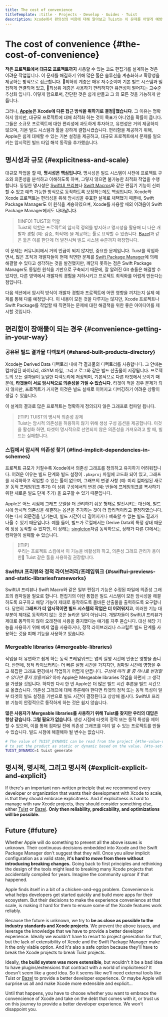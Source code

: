 ```yaml
---
title: The cost of convenience
titleTemplate: :title · Projects · Develop · Guides · Tuist
description: Xcode에서 편의성의 비용에 대해 알아보고 Tuist는 이 문제를 어떻게 예방하는지 배워봅니다.
---
```


# The cost of convenience {#the-cost-of-convenience}

**작은 프로젝트에서 대규모 프로젝트까지** 사용할 수 있는 코드 편집기를 설계하는 것은 어려운 작업입니다.
이 문제를 해결하기 위해 많은 툴은 솔루션을 계층화하고 확장성을 제공하는 방식으로 접근합니다. 최하위 계층은 매우 저수준이며 기본 빌드 시스템과 밀접하게 연결되어 있고, 최상위 계층은 사용하기 편리하지만 유연성이 떨어지는 고수준 추상화 입니다.
이렇게 함으로써, 간단한 것은 쉽게 만들고 그 외 모든 것을 가능하게 만듭니다.

그러나,
**[Apple](https://www.apple.com)은 Xcode에 다른 접근 방식을 취하기로 결정했습니다**.
그 이유는 명확하지 않지만, 대규모 프로젝트에 대해 최적화 하는 것이 목표가 아니었을 확률이 큽니다.
그들은 소규모 프로젝트에 대한 편리성에 과도하게 투자하고, 유연성은 거의 제공하지 않으며, 기본 빌드 시스템과 툴을 강하게 결합시켰습니다.
편리함을 제공하기 위해, Apple은 쉽게 대체할 수 있는 기본 설정을 제공하고, 대규모 프로젝트에서 문제를 일으키는 암시적인 빌드 타임 해석 동작을 추가했습니다.

## 명시성과 규모 {#explicitness-and-scale}

대규모 작업을 할 때, **명시성은 핵심입니다**.
명시성은 빌드 시스템이 사전에 프로젝트 구조와 의존성을 분석하고 이해하도록 하며,
그렇지 않으면 불가능한 최적화 작업을 수행합니다.
동일한 명시성은 [SwiftUI 프리뷰](https://developer.apple.com/documentation/swiftui/previews-in-xcode)나 [Swift Macros](https://docs.swift.org/swift-book/documentation/the-swift-programming-language/macros/)와 같은 편집기 기능이 신뢰할 수 있고 예측 가능한 방식으로 동작하도록 보장하는데도 핵심입니다.
Xcode와 Xcode 프로젝트는 편리성을 위해 암시성을 유효한 설계로 채택했기 때문에,
Swift Package Manager도 이 원칙을 계승하였으며,
Xcode를 사용할 때의 어려움이 Swift Package Manager에서도 나타납니다.

> [!INFO] TUIST의 역할\
> Tuist의 역할은 프로젝트의 암시적 정의를 방지하고 명시성을 활용해 더 나은 개발자 경험 (예: 검증, 최적화) 을 제공하는 툴로 요약할 수 있습니다. [Bazel](https://bazel.build)과 같은 툴은 이를 한단계 더 발전시켜 빌드 시스템 수준까지 확장합니다.

이 문제는 커뮤니티에서 거의 언급이 되지 않지만, 중요한 문제입니다.
Tuist를 작업하면서,
많은 조직과 개발자들이 현재 직면한 문제를 [Swift Package Manager](https://www.swift.org/documentation/package-manager/)에 의해 해결할 수 있다고 생각하는 것을 발견했지만,
깨닫지 못하는 점은 Swift Package Manager도 동일한 원칙을 기반으로 구축되기 때문에,
잘 알려진 Git 충돌은 해결할 수 있지만,
다른 영역에서 개발자의 경험을 저하시키고 프로젝트 최적화를 어렵게 만든다는 점입니다.

다음 섹션에서 암시적 방식이 개발자 경험과 프로젝트에 어떤 영향을 끼치는지 실제 예제를 통해 다룰 예정입니다. 이 내용이 모든 것을 다루지는 않지만, Xcode 프로젝트나 Swift Package를 작업할 때 직면하는 문제에 대한 해결책을 위한 좋은 아이디어를 제시할 것입니다.

## 편리함이 장애물이 되는 경우 {#convenience-getting-in-your-way}

### 공유된 빌드 결과물 디렉토리 {#shared-built-products-directory}

Xcode는 Derived Data 디렉토리 내에 각 결과물의 디렉토리를 사용합니다.
그 안에는 컴파일된 바이너리, dSYM 파일, 그리고 로그와 같은 빌드 산출물이 저장됩니다.
프로젝트의 모든 결과물이 동일한 디렉토리에 저장되며,
기본적으로 다른 타겟에서 보이기 때문에,
**타겟들이 서로 암시적으로 의존성을 가질 수 있습니다.**
타겟이 적을 경우 문제가 되지 않지만,
프로젝트가 커지면 이것은 빌드 실패로 이어지고 디버깅하기 어려운 상황이 생길 수 있습니다.

이 설계의 결과로 많은 프로젝트는 명확하게 정의되지 않은 그래프로 컴파일 됩니다.

> [!TIP] TUIST의 명시적 의존성 강제\
> Tuist는 암시적 의존성을 허용하지 않기 위해 생성 구성 옵션을 제공합니다. 이것을 활성화 하면, 타겟이 명시적으로 선언되지 않은 의존성을 가져오려고 할 때, 빌드는 실패합니다.

### 스킴에서 암시적 의존성 찾기 {#find-implicit-dependencies-in-schemes}

프로젝트 규모가 커질수록 Xcode에서 의존성 그래프를 정의하고 유지하기 어려워집니다.
어려운 이유는 빌드 단계와 빌드 설정이 `.pbxproj` 파일에 코드화 되어 있고,
그래프를 시각화하고 작업할 수 있는 툴이 없으며,
그래프의 변경 사항 (예: 미리 컴파일된 새로운 동적 프레임워크 추가) 이
상위 구성에서의 변경 (예: 번들에 프레임워크를 복사하기 위한 새로운 빌드 단계 추가) 을 요구할 수 있기 때문입니다.

Apple은 어느 시점에 그래프 모델을 더 관리하기 쉬운 형태로 발전시키는 대신에,
빌드 시에 암시적 의존성을 해결하는 옵션을 추가하는 것이 더 합리적이라고 결정하였습니다.
이는 다시 의문점을 남기는데, 빌드 시간이 더 길어지거나 예측할 수 없는 빌드 결과가 나올 수 있기 때문입니다.
예를 들어, 빌드가 로컬에서는 Derive Data의 특정 상태 때문에 정상 동작할 수 있지만,
이 상태는 [singleton](https://en.wikipedia.org/wiki/Singleton_pattern)처럼 동작하므로,
상태가 다른 CI에서는 컴파일이 실패할 수 있습니다.

> [!TIP]\
> 우리는 프로젝트 스킴에서 이 기능을 비활성화 하고, 의존성 그래프 관리가 용이한 Tuist 같은 툴을 사용하길 권장합니다.

### SwiftUI 프리뷰와 정적 라이브러리/프레임워크 {#swiftui-previews-and-static-librariesframeworks}

SwiftUI 프리뷰나 Swift Macro와 같은 일부 편집기 기능은 수정된 파일에 의존성 그래프의 컴파일을 필요로 합니다. 편집기의 이런 통합은 빌드 시스템이 모든 암시성을 해결하도록 요구하고 해당 기능이 제대로 동작하도록 올바른 산출물을 출력하도록 요구합니다. 당연히 **그래프가 더 암시적이면 빌드 시스템의 작업은 더 어려워지고**, 이러한 기능 대부분이 제대로 동작하지 않는 것은 놀라운 일이 아닙니다. 개발자들이 SwiftUI 프리뷰가 제대로 동작하지 않아 오래전에 사용을 중지했다는 얘기를 자주 듣습니다. 대신 해당 기능을 사용하기 위해 예제 앱을 사용하거나, 정적 라이브러리나 스크립트 빌드 단계를 사용하는 것을 피해 기능을 사용하고 있습니다.

### Mergeable libraries {#mergeable-libraries}

작업을 더 유연하고 쉽게 하는 동적 프레임워크는 앱의 실행 시간에 안좋은 영향을 줍니다. 반면에, 정적 라이브러리는 더 빠른 실행 시간을 가지지만, 컴파일 시간에 영향을 주고 복잡한 그래프 환경에서 작업하기 어렵게 만듭니다. _구성에 따라 둘 중 하나로 변경할 수 있다면 좋지 않을까요?_
아마 Apple은 Mergeable libraries 작업을 하면서 그 생각을 가졌을 것입니다. 하지만 다시 한 번 Apple은 더 많은 빌드 시간 추론을 빌드 시간으로 옮겼습니다. 의존성 그래프에 대해 추론해야 한다면 타겟의 정적 또는 동적 특성이 일부 타겟의 빌드 설정을 기반으로 빌드 시간이 결정된다고 상상해 봅시다. SwiftUI 프리뷰 기능이 안정적으로 동작하게 하는 것은 쉽지 않습니다.

**많은 사용자가 Mergeable libraries를 사용하기 위해 Tuist를 찾지만 우리의 대답은 항상 같습니다. 그럴 필요가 없습니다.** 생성 시점에 타겟의 정적 또는 동적 특성을 제어할 수 있으며, 이를 통해 컴파일 전에 의존성 그래프를 미리 알 수 있는 프로젝트를 만들 수 있습니다. 빌드 시점에 해결해야 될 변수는 없습니다.

```bash
# The value of TUIST_DYNAMIC can be read from the project {#the-value-of-tuist_dynamic-can-be-read-from-the-project}
# to set the product as static or dynamic based on the value. {#to-set-the-product-as-static-or-dynamic-based-on-the-value}
TUIST_DYNAMIC=1 tuist generate
```

## 명시적, 명시적, 그리고 명시적 {#explicit-explicit-and-explicit}

If there's an important non-written principle that we recommend every developer or organization that wants their development with Xcode to scale, is that they should embrace explicitness. And if explicitness is hard to manage with raw Xcode projects, they should consider something else, either [Tuist](https://tuist.io) or [Bazel](https://bazel.build). **Only then reliability, predicability, and optimizations will be possible.**

## Future {#future}

Whether Apple will do something to prevent all the above issues is unknown.
Their continuous decisions embedded into Xcode and the Swift Package Manager don't suggest that they will.
Once you allow implicit configuration as a valid state,
**it's hard to move from there without introducing breaking changes.**
Going back to first principles and rethinking the design of the tools might lead to breaking many Xcode projects that accidentally compiled for years. Imagine the community uproar if that happened.

Apple finds itself in a bit of a chicken-and-egg problem.
Convenience is what helps developers get started quickly and build more apps for their ecosystem.
But their decisions to make the experience convenience at that scale,
is making it hard for them to ensure some of the Xcode features work reliably.

Because the future is unknown,
we try to **be as close as possible to the industry standards and Xcode projects**.
We prevent the above issues,
and leverage the knowledge that we have to provide a better developer experience.
Ideally we wouldn't have to resort to project generation for that,
but the lack of extensibility of Xcode and the Swift Package Manager make it the only viable option.
And it's also a safe option because they'll have to break the Xcode projects to break Tuist projects.

Ideally, **the build system was more extensible**,
but wouldn't it be a bad idea to have plugins/extensions that contract with a world of implicitness?
It doesn't seem like a good idea.
So it seems like we'll need external tools like Tuist or [Bazel](https://bazel.build) to provide a better developer experience.
Or maybe Apple will surprise us all and make Xcode more extensible and explicit...

Until that happens, you have to choose whether you want to embrace the convencience of Xcode and take on the debt that comes with it, or trust us on this journey to provide a better developer experience.
We won't disappoint you.
